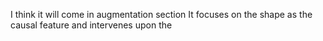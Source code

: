 I think it will come in augmentation section
It focuses on the shape as the causal feature 
and 
intervenes upon the 